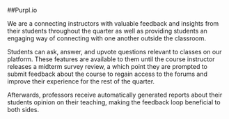 ##Purpl.io

We are a connecting instructors with valuable feedback and insights from their students throughout the quarter as well as providing students an engaging way of connecting with one another outside the classroom.

Students can ask, answer, and upvote questions relevant to classes on our platform. These features are available to them until the course instructor releases a midterm survey review, a which point they are prompted to submit feedback about the course to regain access to the forums and improve their experience for the rest of the quarter.

Afterwards, professors receive automatically generated reports about their students opinion on their teaching, making the feedback loop beneficial to both sides.
